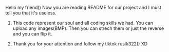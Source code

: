 Hello my friend)) Now you are reading README for our project and I must tell you that it's useless.

1. This code represent our soul and all coding skills we had. You can upload any images(BMP). Then you can strech them or just the reverse and you can flip it.

2. Thank you for your attention and follow my tiktok ruslk322)) XD
